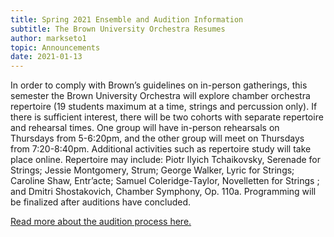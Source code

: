 ```yaml
---
title: Spring 2021 Ensemble and Audition Information
subtitle: The Brown University Orchestra Resumes
author: markseto1
topic: Announcements
date: 2021-01-13
---
```

In order to comply with Brown’s guidelines on in-person gatherings, this semester the Brown University Orchestra will explore chamber orchestra repertoire (19 students maximum at a time, strings and percussion only). If there is sufficient interest, there will be two cohorts with separate repertoire and rehearsal times. One group will have in-person rehearsals on Thursdays from 5-6:20pm, and the other group will meet on Thursdays from 7:20-8:40pm. Additional activities such as repertoire study will take place online. Repertoire may include: Piotr Ilyich Tchaikovsky, Serenade for Strings; Jessie Montgomery, Strum; George Walker, Lyric for Strings; Caroline Shaw, Entr’acte; Samuel Coleridge-Taylor, Novelletten for Strings ; and Dmitri Shostakovich, Chamber Symphony, Op. 110a. Programming will be finalized after auditions have concluded.

[Read more about the audition process here.](https://www.brown.edu/Departments/Music/sites/orchestra/auditions)